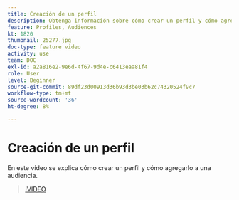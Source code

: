 ```yaml
---
title: Creación de un perfil
description: Obtenga información sobre cómo crear un perfil y cómo agregarlo a una audiencia.
feature: Profiles, Audiences
kt: 1820
thumbnail: 25277.jpg
doc-type: feature video
activity: use
team: DOC
exl-id: a2a816e2-9e6d-4f67-9d4e-c6413eaa81f4
role: User
level: Beginner
source-git-commit: 89df23d00913d36b93d3be03b62c74320524f9c7
workflow-type: tm+mt
source-wordcount: '36'
ht-degree: 8%

---
```


# Creación de un perfil

En este vídeo se explica cómo crear un perfil y cómo agregarlo a una audiencia.

>[!VIDEO](https://video.tv.adobe.com/v/25277/?quality=12&learn=on)
